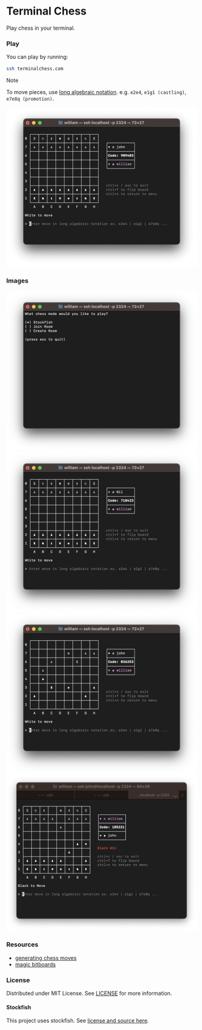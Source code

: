 # Terminal Chess
Play chess in your terminal.

### Play
You can play by running:

```sh
ssh terminalchess.com
```

> [!NOTE]
> To move pieces, use [long algebraic notation](https://en.wikipedia.org/wiki/Algebraic_notation_(chess)#:~:text=In%20long%20algebraic%20notation%2C%20also,%22x%22%2C%20e.g.%20Rd3xd7.). e.g. `e2e4`, `e1g1 (castling)`, `e7e8q (promotion)`.

![game gif](assets/game.gif)

### Images
![menu](./assets/menu.jpg)
![begin](./assets/begin.jpg)
![in game](./assets/ingame.jpg)
![loser](./assets/loser.jpg)

### Resources
- [generating chess moves](https://peterellisjones.com/posts/generating-legal-chess-moves-efficiently/)
- [magic bitboards](https://analog-hors.github.io/site/magic-bitboards/)
### License
Distributed under MIT License. See [LICENSE](./LICENSE) for more information.

#### Stockfish
This project uses stockfish. See [license and source here](./stockfish/stockfish/).